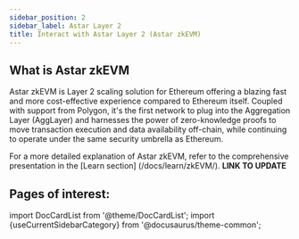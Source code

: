 ```yaml
---
sidebar_position: 2
sidebar_label: Astar Layer 2
title: Interact with Astar Layer 2 (Astar zkEVM)
---
```


## What is Astar zkEVM

Astar zkEVM is Layer 2 scaling solution for Ethereum offering a blazing fast and more cost-effective experience compared to Ethereum itself. Coupled with support from Polygon, it's the first network to plug into the Aggregation Layer (AggLayer) and harnesses the power of zero-knowledge proofs to move transaction execution and data availability off-chain, while continuing to operate under the same security umbrella as Ethereum.

For a more detailed explanation of Astar zkEVM, refer to the comprehensive presentation in the [Learn section] (/docs/learn/zkEVM/). **LINK TO UPDATE**

## Pages of interest:

import DocCardList from '@theme/DocCardList';
import {useCurrentSidebarCategory} from '@docusaurus/theme-common';

<DocCardList items={useCurrentSidebarCategory().items}/>